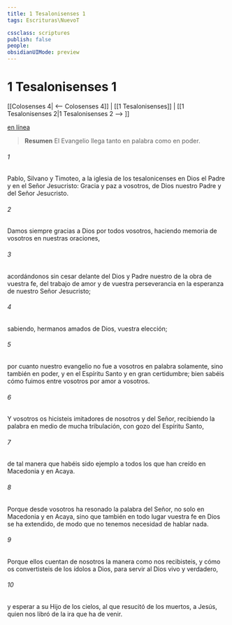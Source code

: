 ```yaml
---
title: 1 Tesalonisenses 1
tags: Escrituras\NuevoT

cssclass: scriptures
publish: false
people:
obsidianUIMode: preview
---
```


# 1 Tesalonisenses 1
[[Colosenses 4| <-- Colosenses 4]] | [[1 Tesalonisenses]] | [[1 Tesalonisenses 2|1 Tesalonisenses 2 --> ]]

[en línea](https://churchofjesuschrist.org/study/scriptures/nt/1-thes/1?lang=spa)

> __Resumen__
El Evangelio llega tanto en palabra como en poder.

###### 1 
Pablo, Silvano y Timoteo, a la iglesia de los tesalonicenses en Dios el Padre y en el Señor Jesucristo: Gracia y paz a vosotros, de Dios nuestro Padre y del Señor Jesucristo.

###### 2 
Damos siempre gracias a Dios por todos vosotros, haciendo memoria de vosotros en nuestras oraciones,

###### 3 
acordándonos sin cesar delante del Dios y Padre nuestro de la obra de vuestra fe, del trabajo de amor y de vuestra perseverancia en la esperanza de nuestro Señor Jesucristo;

###### 4 
sabiendo, hermanos amados de Dios, vuestra elección;

###### 5 
por cuanto nuestro evangelio no fue a vosotros en palabra solamente, sino también en poder, y en el Espíritu Santo y en gran certidumbre; bien sabéis cómo fuimos entre vosotros por amor a vosotros.

###### 6 
Y vosotros os hicisteis imitadores de nosotros y del Señor, recibiendo la palabra en medio de mucha tribulación, con gozo del Espíritu Santo,

###### 7 
de tal manera que habéis sido ejemplo a todos los que han creído en Macedonia y en Acaya.

###### 8 
Porque desde vosotros ha resonado la palabra del Señor, no solo en Macedonia y en Acaya, sino que también en todo lugar vuestra fe en Dios se ha extendido, de modo que no tenemos necesidad de hablar nada.

###### 9 
Porque ellos cuentan de nosotros la manera como nos recibisteis, y cómo os convertisteis de los ídolos a Dios, para servir al Dios vivo y verdadero,

###### 10 
y esperar a su Hijo de los cielos, al que resucitó de los muertos, a Jesús, quien nos libró de la ira que ha de venir.

